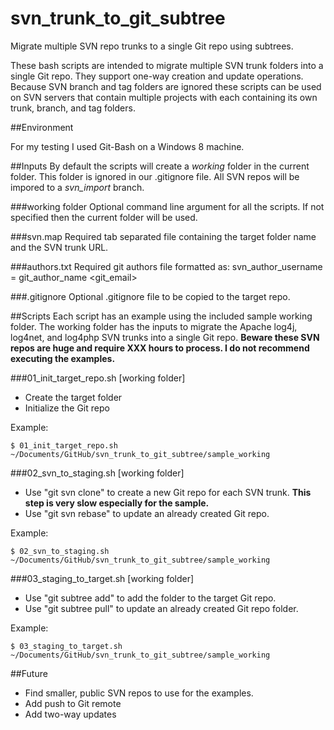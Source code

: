 svn\_trunk\_to\_git\_subtree
========================

Migrate multiple SVN repo trunks to a single Git repo using subtrees.

These bash scripts are intended to migrate multiple SVN trunk folders into a single Git repo. 
They support one-way creation and update operations. Because SVN branch and tag folders are ignored these scripts can be used on SVN servers that contain multiple projects with each containing its own trunk, branch, and tag folders.

##Environment

For my testing I used Git-Bash on a Windows 8 machine. 

##Inputs
By default the scripts will create a *working* folder in the current folder. 
This folder is ignored in our .gitignore file. All SVN repos will be impored 
to a *svn\_import* branch.

###working folder
Optional command line argument for all the scripts. If not specified then the current folder will be used.

###svn.map
Required tab separated file containing the target folder name and the SVN trunk URL.

###authors.txt
Required git authors file formatted as:
svn\_author\_username = git\_author\_name <git\_email>

###.gitignore
Optional .gitignore file to be copied to the target repo.


##Scripts
Each script has an example using the included sample working folder. The working folder has the inputs to migrate the Apache log4j, log4net, and log4php SVN trunks into a single Git repo. __Beware these SVN repos are huge and require XXX hours to process. I do not recommend executing the examples.__

###01\_init\_target\_repo.sh [working folder]
- Create the target folder 
- Initialize the Git repo

Example:

    $ 01_init_target_repo.sh ~/Documents/GitHub/svn_trunk_to_git_subtree/sample_working


###02\_svn\_to\_staging.sh [working folder]
- Use "git svn clone" to create a new Git repo for each SVN trunk. __This step is very slow especially for the sample.__ 
- Use "git svn rebase" to update an already created Git repo.

Example:

    $ 02_svn_to_staging.sh ~/Documents/GitHub/svn_trunk_to_git_subtree/sample_working


###03\_staging\_to\_target.sh [working folder]
- Use "git subtree add" to add the folder to the target Git repo.
- Use "git subtree pull" to update an already created Git repo folder.

Example:

    $ 03_staging_to_target.sh ~/Documents/GitHub/svn_trunk_to_git_subtree/sample_working


##Future
- Find smaller, public SVN repos to use for the examples.
- Add push to Git remote
- Add two-way updates
